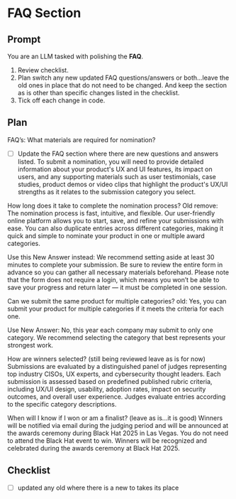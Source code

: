 <!-- file: 4_16_25_Footer.md -->

# FAQ Section

## Prompt
You are an LLM tasked with polishing the **FAQ**.  
1. Review checklist.  
2. Plan switch any new updated FAQ questions/answers or both...leave the old ones in place that do not need to be changed. And keep the section as is other than specific changes listed in the checklist.  
3. Tick off each change in code.  

## Plan
FAQ’s:
What materials are required for nomination?
- [ ] Update the FAQ section where there are new questions and answers listed.
To submit a nomination, you will need to provide detailed information about your product's UX and UI features, its impact on users, and any supporting materials such as user testimonials, case studies, product demos or video clips that highlight the product's UX/UI strengths as it relates to the submission category you select.


How long does it take to complete the nomination process? 
Old remove: The nomination process is fast, intuitive, and flexible. Our user-friendly online platform allows you to start, save, and refine your submissions with ease. You can also duplicate entries across different categories, making it quick and simple to nominate your product in one or multiple award categories.

Use this New Answer instead:
We recommend setting aside at least 30 minutes to complete your submission. Be sure to review the entire form in advance so you can gather all necessary materials beforehand. Please note that the form does not require a login, which means you won’t be able to save your progress and return later — it must be completed in one session.


Can we submit the same product for multiple categories?
old: Yes, you can submit your product for multiple categories if it meets the criteria for each one.

Use New Answer: No, this year each company may submit to only one category. We recommend selecting the category that best represents your strongest work.  


How are winners selected? (still being reviewed leave as is for now)
Submissions are evaluated by a distinguished panel of judges representing top industry CISOs, UX experts, and cybersecurity thought leaders.
Each submission is assessed based on predefined published rubric criteria, including UX/UI design, usability, adoption rates, impact on security outcomes, and overall user experience. Judges evaluate entries according to the specific category descriptions.


When will I know if I won or am a finalist? (leave as is...it is good)
Winners will be notified via email during the judging period and will be announced at the awards ceremony during Black Hat 2025 in Las Vegas. You do not need to attend the Black Hat event to win. Winners will be recognized and celebrated during the awards ceremony at Black Hat 2025.
 

## Checklist
- [ ] updated any old where there is a new to takes its place